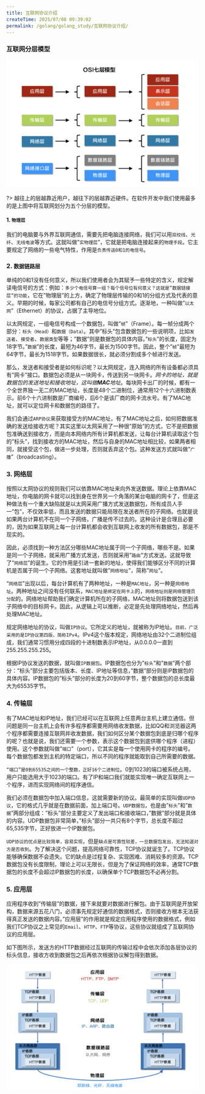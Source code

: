 ```yaml
---
title: 互联网协议介绍
createTime: 2025/07/08 09:39:02
permalink: /golang/golang_study/互联网协议介绍/
---
```

### 互联网分层模型

![img](./img/1.png)


?> 越往上的层越靠近用户，越往下的层越靠近硬件。在软件开发中我们使用最多的是上图中将互联网划分为五个分层的模型。

#### 1. `物理层`
    
我们的电脑要与外界互联网通信，需要先把电脑连接网络，我们可以用`双绞线`、`光纤`、`无线电波`等方式。这就叫做”`实物理层`”，它就是把电脑连接起来的`物理手段`。它主要规定了网络的一些电气特性，作用是`负责传送0和1的电信号`。

### 2. `数据链路层`

单纯的0和1没有任何意义，所以我们使用者会为其赋予一些特定的含义，规定解读电信号的方式：例如：`多少个电信号算一组？每个信号位有何意义？这就是”数据链接层”的功能`，它在”物理层”的上方，确定了物理层传输的0和1的分组方式及代表的意义。早期的时候，每家公司都有自己的电信号分组方式。逐渐地，一种叫做”`以太网`”（Ethernet）的协议，占据了主导地位。

以太网规定，一组电信号构成一个数据包，叫做”`帧`”（Frame）。每一帧分成两个部分：`标头（Head）`和`数据（Data）`。其中”标头”包含数据包的一些说明项，比如`发送者`、`接受者`、`数据类型`等等；”数据”则是数据包的具体内容。”`标头`”的长度，固定为18字节。”`数据`”的长度，最短为46字节，最长为1500字节。因此，整个”`帧`”最短为64字节，最长为1518字节。如果数据很长，就必须分割成多个帧进行发送。

那么，发送者和接受者是如何标识呢？以太网规定，连入网络的所有设备都必须具有”网卡”接口。数据包必须是从一块网卡，传送到另一块网卡。*网卡的地址，就是数据包的发送地址和接收地址，这叫做**MAC**地址*。每块网卡出厂的时候，都有一个全世界独一无二的MAC地址，长度是48个二进制位，通常用12个十六进制数表示。前6个十六进制数是厂商编号，后6个是该厂商的网卡流水号。有了MAC地址，就可以定位网卡和数据包的路径了。

我们会通过`ARP协议`来获取接受方的MAC地址，有了MAC地址之后，如何把数据准确的发送给接收方呢？其实这里以太网采用了一种很”原始”的方式，它不是把数据包准确送到接收方，而是向本网络内所有计算机都发送，让每台计算机读取这个包的”标头”，找到接收方的MAC地址，然后与自身的MAC地址相比较，如果两者相同，就接受这个包，做进一步处理，否则就丢弃这个包。这种发送方式就叫做”`广播`”（broadcasting）。

### 3. 网络层

按照以太网协议的规则我们可以依靠MAC地址来向外发送数据。理论上依靠MAC地址，你电脑的网卡就可以找到身在世界另一个角落的某台电脑的网卡了，但是这种做法有一个重大缺陷就是以太网采用广播方式发送数据包，所有成员人手一”包”，不仅效率低，而且发送的数据只能局限在发送者所在的子网络。也就是说如果两台计算机不在同一个子网络，广播是传不过去的。这种设计是合理且必要的，因为如果互联网上每一台计算机都会收到互联网上收发的所有数据包，那是不现实的。

因此，必须找到一种方法区分哪些MAC地址属于同一个子网络，哪些不是。如果是同一个子网络，就采用广播方式发送，否则就采用”`路由`”方式发送。这就导致了”`网络层`”的诞生。它的作用是引进一套新的地址，使得我们能够区分不同的计算机是否属于同一个子网络。这套地址就叫做”`网络地址`”，简称”`网址`”。

“`网络层`”出现以后，每台计算机有了两种地址，一种是`MAC地址`，另一种是`网络地址`。两种地址之间没有任何联系，`MAC地址是绑定在网卡上`的，`网络地址则是网络管理员分配`的。网络地址帮助我们确定计算机所在的子网络，MAC地址则将数据包送到该子网络中的目标网卡。因此，从逻辑上可以推断，必定是先处理网络地址，然后再处理MAC地址。

规定网络地址的协议，叫做`IP协议`。它所定义的地址，就被称为IP地址。`目前，广泛采用的是IP协议第四版，简称IPv4`。IPv4这个版本规定，网络地址由32个二进制位组成，我们通常习惯用分成四段的十进制数表示IP地址，从0.0.0.0一直到255.255.255.255。

根据IP协议发送的数据，就叫做`IP数据包`。IP数据包也分为”`标头`”和”`数据`”两个部分：”标头”部分主要包括版本、长度、IP地址等信息，”数据”部分则是IP数据包的具体内容。IP数据包的”标头”部分的长度为20到60字节，整个数据包的总长度最大为65535字节。

### 4. 传输层

有了MAC地址和IP地址，我们已经可以在互联网上任意两台主机上建立通信。但问题是同一台主机上会有许多程序都需要用网络收发数据，比如QQ和浏览器这两个程序都需要连接互联网并收发数据，我们如何区分某个数据包到底是归哪个程序的呢？也就是说，我们还需要一个参数，表示这个数据包到底供哪个程序（进程）使用。这个参数就叫做”`端口`”（port），它其实是每一个使用网卡的程序的编号。每个数据包都发到主机的特定端口，所以不同的程序就能取到自己所需要的数据。

`“端口”是0到65535之间的一个整数，正好16个二进制位`。0到1023的端口被系统占用，用户只能选用大于1023的端口。有了IP和端口我们就能实现唯一确定互联网上一个程序，进而实现网络间的程序通信。

我们必须在数据包中加入端口信息，这就需要新的协议。最简单的实现叫做`UDP协议`，它的格式几乎就是在数据前面，加上端口号。`UDP数据包`，也是由”`标头`”和”`数据`”两部分组成：”标头”部分主要定义了发出端口和接收端口，”数据”部分就是具体的内容。UDP数据包非常简单，”标头”部分一共只有8个字节，总长度不超过65,535字节，正好放进一个IP数据包。

`UDP协议的优点是比较简单，容易实现`，但是`缺点是可靠性较差，一旦数据包发出，无法知道对方是否收到`。为了解决这个问题，提高网络可靠性，TCP协议就诞生了。TCP协议能够确保数据不会遗失。它的缺点是过程复杂、实现困难、消耗较多的资源。TCP数据包没有长度限制，理论上可以无限长，但是为了保证网络的效率，通常TCP数据包的长度不会超过IP数据包的长度，以确保单个TCP数据包不必再分割。

### 5. 应用层

应用程序收到”传输层”的数据，接下来就要对数据进行解包。由于互联网是开放架构，数据来源五花八门，必须事先规定好通信的数据格式，否则接收方根本无法获得真正发送的数据内容。”应用层”的作用就是规定应用程序使用的数据格式，例如我们TCP协议之上常见的`Email`、`HTTP`、`FTP`等协议，这些协议就组成了互联网协议的应用层。

如下图所示，发送方的HTTP数据经过互联网的传输过程中会依次添加各层协议的标头信息，接收方收到数据包之后再依次根据协议解包得到数据。

![img](./img/2.png)